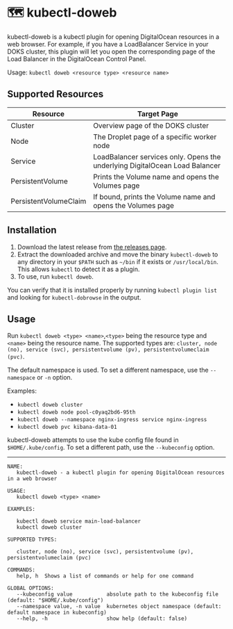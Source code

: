 # 🗺 kubectl-doweb

kubectl-doweb is a kubectl plugin for opening DigitalOcean resources in a web browser. For example, if you have a LoadBalancer Service in your DOKS cluster, this plugin will let you open the corresponding page of the Load Balancer in the DigitalOcean Control Panel.

Usage: `kubectl doweb <resource type> <resource name>`

## Supported Resources

| Resource              | Target Page                                                  |
| --------------------- | ------------------------------------------------------------ |
| Cluster               | Overview page of the DOKS cluster                            |
| Node                  | The Droplet page of a specific worker node                   |
| Service               | LoadBalancer services only. Opens the underlying DigitalOcean Load Balancer |
| PersistentVolume      | Prints the Volume name and opens the Volumes page            |
| PersistentVolumeClaim | If bound, prints the Volume name and opens the Volumes page  |

## Installation

1. Download the latest release from [the releases page](https://github.com/do-community/kubectl-dobrowse/releases).
2. Extract the downloaded archive and move the binary `kubectl-doweb` to any directory in your `$PATH` such as `~/bin` if it exists or `/usr/local/bin`. This allows `kubectl` to detect it as a plugin.
3. To use, run `kubectl doweb`.

You can verify that it is installed properly by running `kubectl plugin list` and looking for `kubectl-dobrowse` in the output.

## Usage

Run `kubectl doweb <type> <name>`,`<type>` being the resource type and `<name>` being the resource name. The supported types are: `cluster, node (no), service (svc), persistentvolume (pv), persistentvolumeclaim (pvc)`.

The default namespace is used. To set a different namespace, use the `--namespace` or `-n` option.

Examples:

* `kubectl doweb cluster`
* `kubectl doweb node pool-c0yaq2bd6-95th`
* `kubectl doweb --namespace nginx-ingress service nginx-ingress`
* `kubectl doweb pvc kibana-data-01`

kubectl-doweb attempts to use the kube config file found in `$HOME/.kube/config`. To set a different path, use the `--kubeconfig` option.

---

```
NAME:
   kubectl-doweb - a kubectl plugin for opening DigitalOcean resources in a web browser

USAGE:
   kubectl doweb <type> <name>

EXAMPLES:

   kubectl doweb service main-load-balancer
   kubectl doweb cluster

SUPPORTED TYPES:

   cluster, node (no), service (svc), persistentvolume (pv), persistentvolumeclaim (pvc)

COMMANDS:
   help, h  Shows a list of commands or help for one command

GLOBAL OPTIONS:
   --kubeconfig value           absolute path to the kubeconfig file (default: "$HOME/.kube/config")
   --namespace value, -n value  kubernetes object namespace (default: default namespace in kubeconfig)
   --help, -h                   show help (default: false)
```
